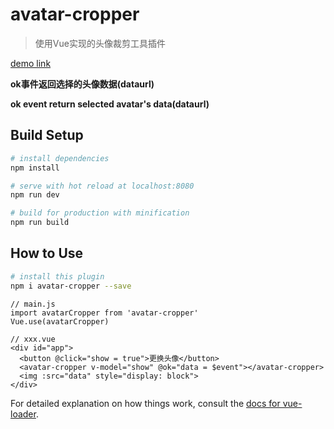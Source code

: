# avatar-cropper

> 使用Vue实现的头像裁剪工具插件

[demo link](https://zmj97.github.io/avatar-cropper)

**ok事件返回选择的头像数据(dataurl)**

**ok event return selected avatar's data(dataurl)**

## Build Setup

``` bash
# install dependencies
npm install

# serve with hot reload at localhost:8080
npm run dev

# build for production with minification
npm run build
```

## How to Use

```bash
# install this plugin
npm i avatar-cropper --save
```

```vue
// main.js
import avatarCropper from 'avatar-cropper'
Vue.use(avatarCropper)

// xxx.vue
<div id="app">
  <button @click="show = true">更换头像</button>
  <avatar-cropper v-model="show" @ok="data = $event"></avatar-cropper>
  <img :src="data" style="display: block">
</div>
```

For detailed explanation on how things work, consult the [docs for vue-loader](http://vuejs.github.io/vue-loader).
